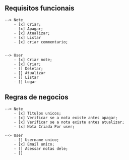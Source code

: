 ## Requisitos funcionais
    --> Note
        - [x] Criar;
        - [x] Apagar;
        - [x] Atualizar; 
        - [x] Listar
        - [x] criar commentario;


    --> User
        - [x] Criar note;
        - [x] Criar;
        - [] Deletar;
        - [] Atualizar
        - [] Listar
        - [] Logar
    

## Regras de negocios
    --> Note
        - [x] Titulos unicos;
        - [x] Verificar se a nota existe antes apagar;
        - [x] Verificar se a nota existe antes atualizar;
        - [x] Nota Criada Por user;

    --> User
        - [] Username unico;
        - [x] Email unico;
        - [] Acessar notas dele;
        - [] 


